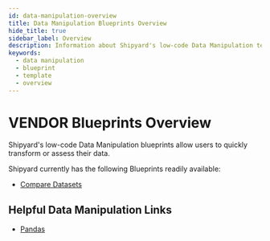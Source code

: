 ```yaml
---
id: data-manipulation-overview
title: Data Manipulation Blueprints Overview
hide_title: true
sidebar_label: Overview
description: Information about Shipyard's low-code Data Manipulation templates.
keywords:
  - data manipulation
  - blueprint
  - template
  - overview
---
```


# VENDOR Blueprints Overview

Shipyard's low-code Data Manipulation blueprints allow users to quickly transform or assess their data.

Shipyard currently has the following Blueprints readily available:
- [Compare Datasets](data-manipulation-compare-datasets)

## Helpful Data Manipulation Links
- [Pandas](https://pandas.pydata.org/docs/index.html)  